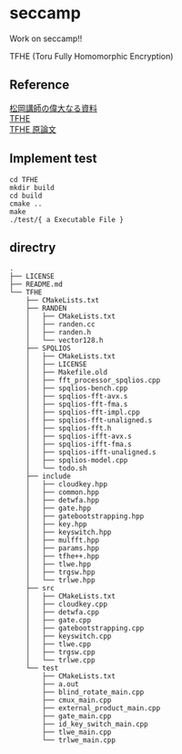 # seccamp
Work on seccamp!!

TFHE (Toru Fully Homomorphic Encryption)


## Reference

[松岡講師の偉大なる資料](https://nindanaoto.github.io/)<br>
[TFHE](https://tfhe.github.io/tfhe/)<br>
[TFHE 原論文](https://eprint.iacr.org/2018/421.pdf)<br>

## Implement test
```
cd TFHE
mkdir build
cd build
cmake ..
make
./test/{ a Executable File }
```

## directry 
```
.
├── LICENSE
├── README.md
└── TFHE
    ├── CMakeLists.txt
    ├── RANDEN
    │   ├── CMakeLists.txt
    │   ├── randen.cc
    │   ├── randen.h
    │   └── vector128.h
    ├── SPQLIOS
    │   ├── CMakeLists.txt
    │   ├── LICENSE
    │   ├── Makefile.old
    │   ├── fft_processor_spqlios.cpp
    │   ├── spqlios-bench.cpp
    │   ├── spqlios-fft-avx.s
    │   ├── spqlios-fft-fma.s
    │   ├── spqlios-fft-impl.cpp
    │   ├── spqlios-fft-unaligned.s
    │   ├── spqlios-fft.h
    │   ├── spqlios-ifft-avx.s
    │   ├── spqlios-ifft-fma.s
    │   ├── spqlios-ifft-unaligned.s
    │   ├── spqlios-model.cpp
    │   └── todo.sh
    ├── include
    │   ├── cloudkey.hpp
    │   ├── common.hpp
    │   ├── detwfa.hpp
    │   ├── gate.hpp
    │   ├── gatebootstrapping.hpp
    │   ├── key.hpp
    │   ├── keyswitch.hpp
    │   ├── mulfft.hpp
    │   ├── params.hpp
    │   ├── tfhe++.hpp
    │   ├── tlwe.hpp
    │   ├── trgsw.hpp
    │   └── trlwe.hpp
    ├── src
    │   ├── CMakeLists.txt
    │   ├── cloudkey.cpp
    │   ├── detwfa.cpp
    │   ├── gate.cpp
    │   ├── gatebootstrapping.cpp
    │   ├── keyswitch.cpp
    │   ├── tlwe.cpp
    │   ├── trgsw.cpp
    │   └── trlwe.cpp
    └── test
        ├── CMakeLists.txt
        ├── a.out
        ├── blind_rotate_main.cpp
        ├── cmux_main.cpp
        ├── external_product_main.cpp
        ├── gate_main.cpp
        ├── id_key_switch_main.cpp
        ├── tlwe_main.cpp
        └── trlwe_main.cpp
```